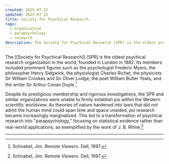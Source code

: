 ```yaml
---
created: 2025-07-22
updated: 2025-07-22
title: Society for Psychical Research
tags:
  - organization
  - parapsychology
  - research
description: The Society for Psychical Research (SPR) is the oldest psychical research organization in the world, founded in London in 1882.
---
```


The [[Society for Psychical Research]] (SPR) is the oldest psychical research organization in the world, founded in London in 1882. Its members included prominent figures such as the psychologist Frederic Myers, the philosopher Henry Sidgwick, the physiologist Charles Richet, the physicists Sir William Crookes and Sir Oliver Lodge, the poet William Butler Yeats, and the writer Sir Arthur Conan Doyle.[^1]

Despite its prestigious membership and rigorous investigations, the SPR and similar organizations were unable to firmly establish psi within the Western scientific worldview. As theories of nature hardened into laws that did not admit the human mind could span time and space unaided, psi research became increasingly marginalized. This led to a transformation of psychical research into "parapsychology," focusing on statistical evidence rather than real-world applications, as exemplified by the work of J. B. Rhine.[^1]

---

[^1]: Schnabel, Jim. *Remote Viewers*. Dell, 1997.